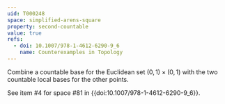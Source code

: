 ```yaml
---
uid: T000248
space: simplified-arens-square
property: second-countable
value: true
refs:
  - doi: 10.1007/978-1-4612-6290-9_6
    name: Counterexamples in Topology
---
```

Combine a countable base for the Euclidean set $(0,1) \times (0,1)$ with the two countable local bases for the other points.

See item #4 for space #81 in {{doi:10.1007/978-1-4612-6290-9_6}}.
